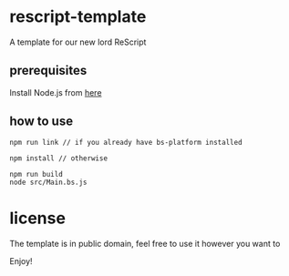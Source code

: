 # rescript-template
A template for our new lord ReScript

## prerequisites

Install Node.js from [here](https://nodejs.org/en/download/)

## how to use

```
npm run link // if you already have bs-platform installed

npm install // otherwise

npm run build
node src/Main.bs.js
```

# license

The template is in public domain, feel free to use it however you want to

Enjoy!
